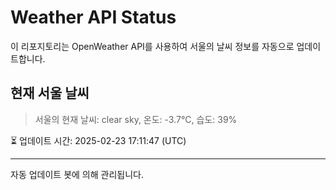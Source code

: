 
# Weather API Status

이 리포지토리는 OpenWeather API를 사용하여 서울의 날씨 정보를 자동으로 업데이트합니다.

## 현재 서울 날씨
> 서울의 현재 날씨: clear sky, 온도: -3.7°C, 습도: 39%

⏳ 업데이트 시간: 2025-02-23 17:11:47 (UTC)

---
자동 업데이트 봇에 의해 관리됩니다.
